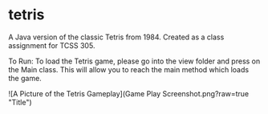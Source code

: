 # tetris

A Java version of the classic Tetris from 1984. Created as a class assignment for TCSS 305.

To Run:
To load the Tetris game, please go into the view folder and press on the Main class. This will allow you to reach the 
main method which loads the game.

![A Picture of the Tetris Gameplay](Game Play Screenshot.png?raw=true "Title")
